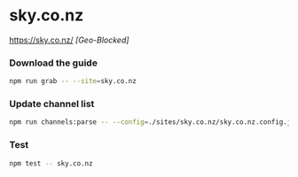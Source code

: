 # sky.co.nz

https://sky.co.nz/ _[Geo-Blocked]_

### Download the guide

```sh
npm run grab -- --site=sky.co.nz
```

### Update channel list

```sh
npm run channels:parse -- --config=./sites/sky.co.nz/sky.co.nz.config.js --output=./sites/sky.co.nz/sky.co.nz.channels.xml
```

### Test

```sh
npm test -- sky.co.nz
```
